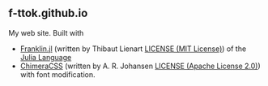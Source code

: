 ## f-ttok.github.io
My web site.
Built with

- [Franklin.jl](https://github.com/tlienart/Franklin.jl) (written by Thibaut Lienart [LICENSE (MIT License)](https://github.com/tlienart/Franklin.jl/blob/master/LICENSE.md)) of the [Julia Language](https://julialang.org)
- [ChimeraCSS](https://github.com/ChimeraCSS/ChimeraCSS) (written by A. R. Johansen [LICENSE (Apache License 2.0)](https://github.com/ChimeraCSS/ChimeraCSS/blob/main/LICENSE)) with font modification.
